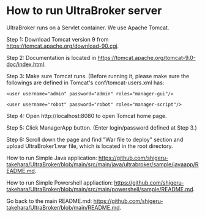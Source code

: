 # How to run UltraBroker server

UltraBroker runs on a Servlet container. We use Apache Tomcat.


Step 1: Download Tomcat version 9 from https://tomcat.apache.org/download-90.cgi.

Step 2: Documentation is located in https://tomcat.apache.org/tomcat-9.0-doc/index.html.

Step 3: Make sure Tomcat runs. (Before running it, please make sure the followings are defined in Tomcat's conf/tomcat-users.xml has:

`<user username="admin" password="admin" roles="manager-gui"/>`
  
`<user username="robot" password="robot" roles="manager-script"/>`

Step 4: Open http://localhost:8080 to open Tomcat home page.

Step 5: Click ManagerApp button. (Enter login/password defined at Step 3.)

Step 6: Scroll down the page and find "War file to deploy" section and upload UltraBroker1.war file, which is located in the root directory.

How to run Simple Java application: https://github.com/shigeru-takehara/UltraBroker/blob/main/src/main/java/ultrabroker/sample/javaapp/README.md.

How to run Simple Powershell appliaction: https://github.com/shigeru-takehara/UltraBroker/blob/main/src/main/powershell/sample/README.md.

Go back to the main README.md: https://github.com/shigeru-takehara/UltraBroker/blob/main/README.md.
